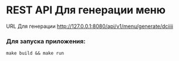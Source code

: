 # REST API Для генерации меню

URL Для генерации http://127.0.0.1:8080/api/v1/menu/generate/dciiii

### Для запуска приложения:

```
make build && make run
```